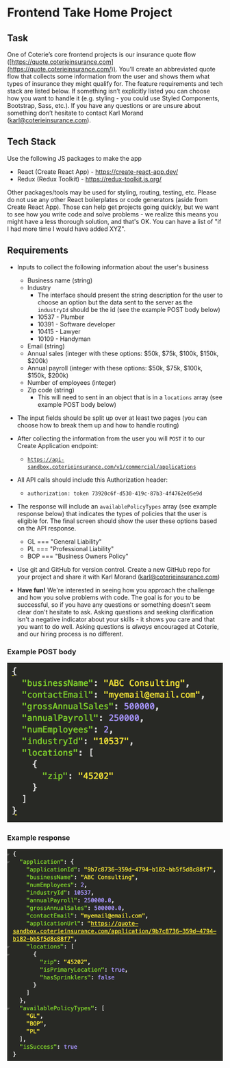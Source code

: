 # Frontend Take Home Project

## Task

One of Coterie’s core frontend projects is our insurance quote flow ([https://quote.coterieinsurance.com](https://quote.coterieinsurance.com/)). You’ll create an abbreviated quote flow that collects some information from the user and shows them what types of insurance they might qualify for. The feature requirements and tech stack are listed below. If something isn’t explicitly listed you can choose how you want to handle it (e.g. styling - you could use Styled Components, Bootstrap, Sass, etc.). If you have any questions or are unsure about something don’t hesitate to contact Karl Morand ([karl@coterieinsurance.com](mailto:karl@coterieinsurance.com)).

## Tech Stack

Use the following JS packages to make the app

- React (Create React App) - https://create-react-app.dev/
- Redux (Redux Toolkit) - https://redux-toolkit.js.org/

Other packages/tools may be used for styling, routing, testing, etc. Please do not use any other React boilerplates or code generators (aside from Create React App). Those can help get projects going quickly, but we want to see how you write code and solve problems - we realize this means you might have a less thorough solution, and that's OK. You can have a list of "if I had more time I would have added XYZ".

## Requirements

- Inputs to collect the following information about the user's business
    - Business name (string)
    - Industry
        - The interface should present the string description for the user to choose an option but the data sent to the server as the `industryId` should be the id (see the example POST body below)
        - 10537 - Plumber
        - 10391 - Software developer
        - 10415 - Lawyer
        - 10109 - Handyman
    - Email (string)
    - Annual sales (integer with these options: $50k, $75k, $100k, $150k, $200k)
    - Annual payroll (integer with these options: $50k, $75k, $100k, $150k, $200k)
    - Number of employees (integer)
    - Zip code (string)
        - This will need to sent in an object that is in a `locations` array (see example POST body below)

- The input fields should be split up over at least two pages (you can choose how to break them up and how to handle routing)
- After collecting the information from the user you will `POST` it to our Create Application endpoint:
    - [`https://api-sandbox.coterieinsurance.com/v1/commercial/applications`](https://api-sandbox.coterieinsurance.com/v1/commercial/applications)
- All API calls should include this Authorization header:
    - `authorization: token 73920c6f-d530-419c-87b3-4f4762e05e9d`
- The response will include an `availablePolicyTypes` array (see example response below) that indicates the types of policies that the user is eligible for. The final screen should show the user these options based on the API response.
    - GL === "General Liability"
    - PL === "Professional Liability"
    - BOP === "Business Owners Policy"
- Use git and GitHub for version control. Create a new GitHub repo for your project and share it with Karl Morand ([karl@coterieinsurance.com](mailto:karl@coterieinsurance.com))
- **Have fun!** We're interested in seeing how you approach the challenge and how you solve problems with code. The goal is for you to be successful, so if you have any questions or something doesn't seem clear don't hesitate to ask. Asking questions and seeking clarification isn't a negative indicator about your skills - it shows you care and that you want to do well. Asking questions is *always* encouraged at Coterie, and our hiring process is no different.

### Example POST body

![sample-payload.png](sample-payload.png)

### Example response

![sample-response.png](sample-response.png)